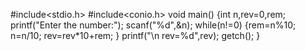 #include<stdio.h>
#include<conio.h>
void main()
{int n,rev=0,rem;
printf("Enter the number:");
scanf("%d",&n);
while(n!=0)
{rem=n%10;
n=n/10;
rev=rev*10+rem;
}
printf("\n rev=%d",rev);
getch();
}
